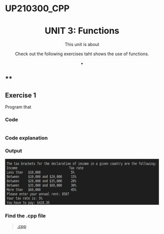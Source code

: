 # UP210300_CPP
<div align="center">

# **UNIT 3: Functions**

This unit is about
 
</div>
 

<div align="center">
 
Check out the following exercises taht shows the use of functions.
 
[]()•

</div>

## ** <br> 
## Exercise 1

Program that 

### Code
 
```c++


```

### Code explanation

<div align="center">

</div>

### Output

<img alt="Output1" height="150" src="Imagenes/cap1.1.png"/> <br>

### Find the .cpp file

>[.cpp]()



